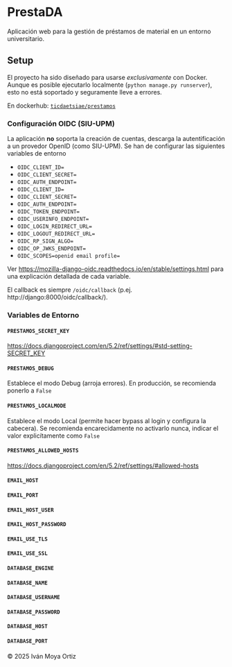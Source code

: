# PrestaDA
Aplicación web para la gestión de préstamos de material en un entorno universitario. 

## Setup
El proyecto ha sido diseñado para usarse _exclusivamente_ con Docker. Aunque es posible ejecutarlo localmente (`python manage.py runserver`), esto no está soportado y seguramente lleve a errores. 

En dockerhub: [`ticdaetsiae/prestamos`](https://hub.docker.com/repository/docker/ticdaetsiae/prestamos) 

### Configuración OIDC (SIU-UPM)
La aplicación **no** soporta la creación de cuentas, descarga la autentificación a un provedor OpenID (como SIU-UPM). Se han de configurar las siguientes variables de entorno
- `OIDC_CLIENT_ID=` 
- `OIDC_CLIENT_SECRET=`
- `OIDC_AUTH_ENDPOINT=`
- `OIDC_CLIENT_ID=`
- `OIDC_CLIENT_SECRET=`
- `OIDC_AUTH_ENDPOINT=`
- `OIDC_TOKEN_ENDPOINT=`
- `OIDC_USERINFO_ENDPOINT=`
- `OIDC_LOGIN_REDIRECT_URL=`
- `OIDC_LOGOUT_REDIRECT_URL=`
- `OIDC_RP_SIGN_ALGO=`
- `OIDC_OP_JWKS_ENDPOINT=`
- `OIDC_SCOPES=openid email profile=`

Ver https://mozilla-django-oidc.readthedocs.io/en/stable/settings.html para una explicación detallada de cada variable.

El callback es siempre `/oidc/callback` (p.ej. http://django:8000/oidc/callback/).

### Variables de Entorno

#### `PRESTAMOS_SECRET_KEY` 
https://docs.djangoproject.com/en/5.2/ref/settings/#std-setting-SECRET_KEY

#### `PRESTAMOS_DEBUG`
Establece el modo Debug (arroja errores). En producción, se recomienda ponerlo a `False`

#### `PRESTAMOS_LOCALMODE`
Establece el modo Local (permite hacer bypass al login y configura la cabecera). Se recomienda encarecidamente no activarlo nunca, indicar el valor explicítamente como `False`

#### `PRESTAMOS_ALLOWED_HOSTS`
https://docs.djangoproject.com/en/5.2/ref/settings/#allowed-hosts

#### `EMAIL_HOST`
#### `EMAIL_PORT`
#### `EMAIL_HOST_USER`
#### `EMAIL_HOST_PASSWORD`
#### `EMAIL_USE_TLS`
#### `EMAIL_USE_SSL`
#### `DATABASE_ENGINE`
#### `DATABASE_NAME`
#### `DATABASE_USERNAME`
#### `DATABASE_PASSWORD`
#### `DATABASE_HOST`
#### `DATABASE_PORT`




&copy; 2025 Iván Moya Ortiz
